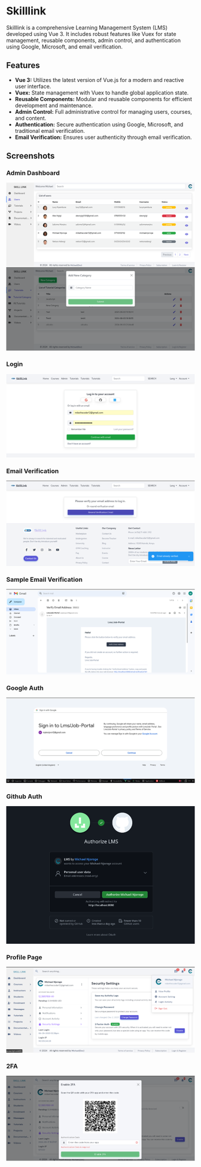 # Skilllink

Skilllink is a comprehensive Learning Management System (LMS) developed using Vue 3. It includes robust features like Vuex for state management, reusable components, admin control, and authentication using Google, Microsoft, and email verification.

## Features

- **Vue 3:** Utilizes the latest version of Vue.js for a modern and reactive user interface.
- **Vuex:** State management with Vuex to handle global application state.
- **Reusable Components:** Modular and reusable components for efficient development and maintenance.
- **Admin Control:** Full administrative control for managing users, courses, and content.
- **Authentication:** Secure authentication using Google, Microsoft, and traditional email verification.
- **Email Verification:** Ensures user authenticity through email verification.

## Screenshots

### Admin Dashboard
![Screenshot 1](public/screenshots/screenshot1.png)
![Screenshot 2](public/screenshots/screenshot2.png)
### Login
![Screenshot 3](public/screenshots/screenshot3.png)
### Email Verification
![Screenshot9 ](public/screenshots/screenshot9.png)
### Sample Email Verification
![Screenshot8 ](public/screenshots/screenshot8.png)
### Google Auth
![Screenshot10 ](public/screenshots/screenshot10.png)
### Github Auth
![Screenshot11 ](public/screenshots/screenshot11.png)
### Profile Page 
![Screenshot12 ](public/screenshots/screenshot12.png)
### 2FA 
![Screenshot13 ](public/screenshots/screenshot13.png)

